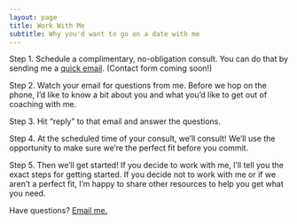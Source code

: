 ```yaml
---
layout: page
title: Work With Me
subtitle: Why you'd want to go on a date with me
---
```

Step 1. Schedule a complimentary, no-obligation consult. You can do that by sending me a [quick email](mailto:strangepy@gmail.com). (Contact form coming soon!)

Step 2. Watch your email for questions from me. Before we hop on the phone, I’d like to know a bit about you and what you’d like to get out of coaching with me.

Step 3. Hit “reply” to that email and answer the questions.

Step 4. At the scheduled time of your consult, we’ll consult! We’ll use the opportunity to make sure we’re the perfect fit before you commit.

Step 5. Then we’ll get started! If you decide to work with me, I’ll tell you the exact steps for getting started. If you decide not to work with me or if we aren’t a perfect fit, I’m happy to share other resources to help you get what you need.

Have questions? [Email me.](mailto:strangepy@gmail.com)
